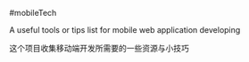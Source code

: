 #mobileTech

A useful tools or tips list for mobile web application developing

这个项目收集移动端开发所需要的一些资源与小技巧
